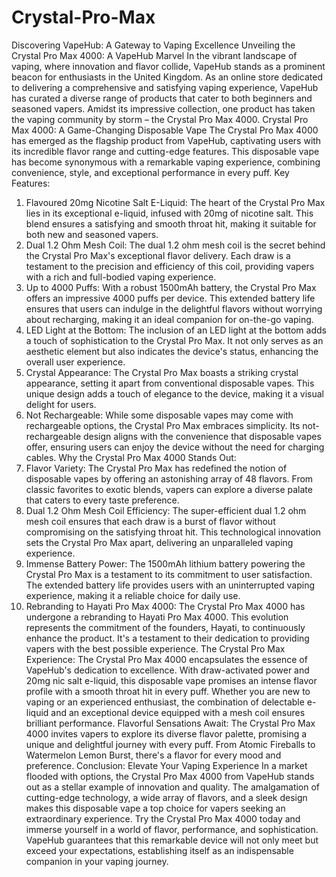# Crystal-Pro-Max
Discovering VapeHub: A Gateway to Vaping Excellence
Unveiling the Crystal Pro Max 4000: A VapeHub Marvel
In the vibrant landscape of vaping, where innovation and flavor collide, VapeHub stands as a prominent beacon for enthusiasts in the United Kingdom. As an online store dedicated to delivering a comprehensive and satisfying vaping experience, VapeHub has curated a diverse range of products that cater to both beginners and seasoned vapers. Amidst its impressive collection, one product has taken the vaping community by storm – the Crystal Pro Max 4000.
Crystal Pro Max 4000: A Game-Changing Disposable Vape
The Crystal Pro Max 4000 has emerged as the flagship product from VapeHub, captivating users with its incredible flavor range and cutting-edge features. This disposable vape has become synonymous with a remarkable vaping experience, combining convenience, style, and exceptional performance in every puff.
Key Features:
1. Flavoured 20mg Nicotine Salt E-Liquid:
The heart of the Crystal Pro Max lies in its exceptional e-liquid, infused with 20mg of nicotine salt. This blend ensures a satisfying and smooth throat hit, making it suitable for both new and seasoned vapers.
2. Dual 1.2 Ohm Mesh Coil:
The dual 1.2 ohm mesh coil is the secret behind the Crystal Pro Max's exceptional flavor delivery. Each draw is a testament to the precision and efficiency of this coil, providing vapers with a rich and full-bodied vaping experience.
3. Up to 4000 Puffs:
With a robust 1500mAh battery, the Crystal Pro Max offers an impressive 4000 puffs per device. This extended battery life ensures that users can indulge in the delightful flavors without worrying about recharging, making it an ideal companion for on-the-go vaping.
4. LED Light at the Bottom:
The inclusion of an LED light at the bottom adds a touch of sophistication to the Crystal Pro Max. It not only serves as an aesthetic element but also indicates the device's status, enhancing the overall user experience.
5. Crystal Appearance:
The Crystal Pro Max boasts a striking crystal appearance, setting it apart from conventional disposable vapes. This unique design adds a touch of elegance to the device, making it a visual delight for users.
6. Not Rechargeable:
While some disposable vapes may come with rechargeable options, the Crystal Pro Max embraces simplicity. Its not-rechargeable design aligns with the convenience that disposable vapes offer, ensuring users can enjoy the device without the need for charging cables.
Why the Crystal Pro Max 4000 Stands Out:
1. Flavor Variety:
The Crystal Pro Max has redefined the notion of disposable vapes by offering an astonishing array of 48 flavors. From classic favorites to exotic blends, vapers can explore a diverse palate that caters to every taste preference.
2. Dual 1.2 Ohm Mesh Coil Efficiency:
The super-efficient dual 1.2 ohm mesh coil ensures that each draw is a burst of flavor without compromising on the satisfying throat hit. This technological innovation sets the Crystal Pro Max apart, delivering an unparalleled vaping experience.
3. Immense Battery Power:
The 1500mAh lithium battery powering the Crystal Pro Max is a testament to its commitment to user satisfaction. The extended battery life provides users with an uninterrupted vaping experience, making it a reliable choice for daily use.
4. Rebranding to Hayati Pro Max 4000:
The Crystal Pro Max 4000 has undergone a rebranding to Hayati Pro Max 4000. This evolution represents the commitment of the founders, Hayati, to continuously enhance the product. It's a testament to their dedication to providing vapers with the best possible experience.
The Crystal Pro Max Experience:
The Crystal Pro Max 4000 encapsulates the essence of VapeHub's dedication to excellence. With draw-activated power and 20mg nic salt e-liquid, this disposable vape promises an intense flavor profile with a smooth throat hit in every puff. Whether you are new to vaping or an experienced enthusiast, the combination of delectable e-liquid and an exceptional device equipped with a mesh coil ensures brilliant performance.
Flavorful Sensations Await:
The Crystal Pro Max 4000 invites vapers to explore its diverse flavor palette, promising a unique and delightful journey with every puff. From Atomic Fireballs to Watermelon Lemon Burst, there's a flavor for every mood and preference.
Conclusion: Elevate Your Vaping Experience
In a market flooded with options, the Crystal Pro Max 4000 from VapeHub stands out as a stellar example of innovation and quality. The amalgamation of cutting-edge technology, a wide array of flavors, and a sleek design makes this disposable vape a top choice for vapers seeking an extraordinary experience.
Try the Crystal Pro Max 4000 today and immerse yourself in a world of flavor, performance, and sophistication. VapeHub guarantees that this remarkable device will not only meet but exceed your expectations, establishing itself as an indispensable companion in your vaping journey.

